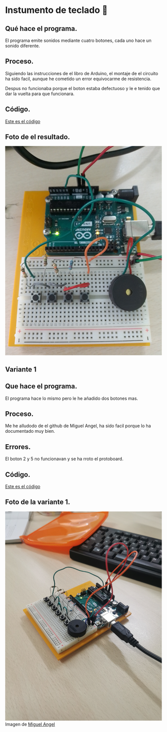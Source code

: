 # Instumento de teclado 🎹

## Qué hace el programa.

El programa emite sonidos mediante cuatro botones, cada uno hace un sonido diferente.

## Proceso.

Siguiendo las instrucciones de el libro de Arduino, el montaje de el circuito ha sido facil, aunque he cometido un error equivocarme de resistencia.

Despus no funcionaba porque el boton estaba defectuoso y le e tenido que dar la vuelta para que funcionara.

## Código.
[Este es el código](https://github.com/ANGEY33/Arduino/blob/main/instrumento_de_teclado.ino)


## Foto de el resultado.
![imagen](https://github.com/ANGEY33/Arduino/blob/main/IMG_20211214_122225.jpg)

## Variante 1

## Que hace el programa.

El programa hace lo mismo pero le he añadido dos botones mas.

## Proceso.

Me he alludodo de el github de Miguel Angel, ha sido facil porque lo ha documentado muy bien.

## Errores.

El boton 2 y 5 no funcionavan y se ha rroto el protoboard.

## Código.
[Este es el código](https://github.com/ANGEY33/Arduino/blob/main/instrumento_de_teclado_variante_1.ino)

## Foto de la variante 1.

![imagen](https://github.com/ANGEY33/Arduino/blob/main/instrumento%20de%20teclado%20varianete%201.jpg)
Imagen de [Miguel Angel](https://github.com/miguelamgel1107)
